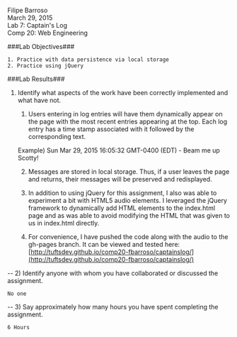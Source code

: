 Filipe Barroso<br>
March 29, 2015<br>
Lab 7: Captain's Log<br>
Comp 20: Web Engineering<br>

###Lab Objectives###

	1. Practice with data persistence via local storage
	2. Practice using jQuery
	
###Lab Results###

1) Identify what aspects of the work have been correctly implemented and what have not.<br/>

	1. Users entering in log entries will have them dynamically appear on the page 
	with the most recent entries appearing at the top.  Each log entry has a time stamp 
	associated with it followed by the corresponding text.

	Example) Sun Mar 29, 2015 16:05:32 GMT-0400 (EDT) - Beam me up Scotty!
	
	2. Messages are stored in local storage.  Thus, if a user leaves the page and 
	returns, their messages will be preserved and redisplayed.
	
	3. In addition to using jQuery for this assignment, I also was able to experiment 
	a bit with HTML5 audio elements.  I leveraged the jQuery framework to dynamically 
	add HTML elements to the index.html page and as was able to avoid modifying the 
	HTML that was given to us in index.html directly.
	
	4. For convenience, I have pushed the code along with the audio to the gh-pages branch.
	It can be viewed and tested here: [http://tuftsdev.github.io/comp20-fbarroso/captainslog/](http://tuftsdev.github.io/comp20-fbarroso/captainslog/)
	
--
2) Identify anyone with whom you have collaborated or discussed the assignment. <br/>

	No one

--
3) Say approximately how many hours you have spent completing the assignment.<br/>

	6 Hours

	
